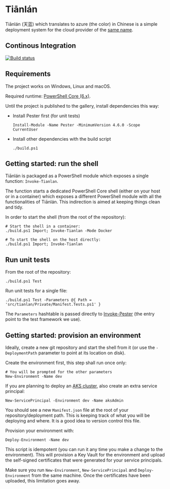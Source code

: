 # Tiānlán

Tiānlán (天蓝) which translates to azure (the color) in Chinese is a simple deployment system for the cloud provider of
the [same name](https://azure.microsoft.com/en-us/).

## Continous Integration

[![Build status](https://dev.azure.com/yoannchaudet/tianlan/_apis/build/status/tianlan)](https://dev.azure.com/yoannchaudet/tianlan/_build/latest?definitionId=1)

## Requirements

The project works on Windows, Linux and macOS.

Required runtime: [PowerShell Core (6.x)](https://github.com/PowerShell/PowerShell).

Until the project is published to the gallery, install dependencies this way:

- Install Pester first (for unit tests)
  ```pwsh
  Install-Module -Name Pester -MinimumVersion 4.6.0 -Scope CurrentUser
  ```
- Install other dependencies with the build script
  ```pwsh
  ./build.ps1
  ```

## Getting started: run the shell

Tiānlán is packaged as a PowerShell module which exposes a single function: `Invoke-Tianlan`.

The function starts a dedicated PowerShell Core shell (either on your host or in a container) which exposes a different
PowerShell module with all the functionalities of Tiānlán. This indirection is aimed at keeping things clean and tidy.

In order to start the shell (from the root of the repository):

```pwsh
# Start the shell in a container:
./build.ps1 Import; Invoke-Tianlan -Mode Docker

# To start the shell on the host directly:
./build.ps1 Import; Invoke-Tianlan
```

## Run unit tests

From the root of the repository:

```pwsh
./build.ps1 Test
```

Run unit tests for a single file:

```pwsh
./build.ps1 Test -Parameters @{ Path = 'src/tianlan/Private/Manifest.Tests.ps1' }
```

The `Parameters` hashtable is passed directly to [Invoke-Pester](https://github.com/pester/Pester/wiki/Invoke-Pester)
(the entry point to the test framework we use).

## Getting started: provision an environment

Ideally, create a new git repository and start the shell from it (or use the `-DeploymentPath` parameter to point at its
location on disk).

Create the environment first, this step shall run once only:

```pwsh
# You will be prompted for the other parameters
New-Environment -Name dev
```

If you are planning to deploy an [AKS cluster](https://docs.microsoft.com/en-us/azure/aks/), also create an extra
service principal:

```pwsh
New-ServicePrincipal -Environment dev -Name aksAdmin
```

You should see a new `Manifest.json` file at the root of your repository/deployment path. This is keeping track of what
you will be deploying and where. It is a good idea to version control this file.

Provision your environment with:

```pwsh
Deploy-Environment -Name dev
```

This script is idempotent (you can run it any time you make a change to the environment). This will provision a Key
Vault for the environment and upload the self-signed certificates that were generated for your service principals.

Make sure you run `New-Environment`, `New-ServicePrincipal` and `Deploy-Environment` from the same machine. Once the
certificates have been uploaded, this limitation goes away.

